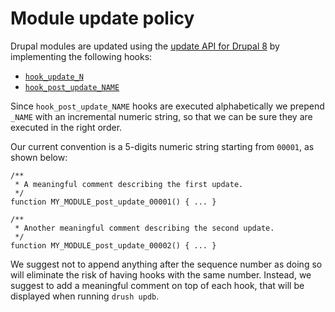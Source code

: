 # Module update policy

Drupal modules are updated using the [update API for Drupal 8][1] by implementing the following hooks:

- [`hook_update_N`][2]
- [`hook_post_update_NAME`][3]

Since `hook_post_update_NAME` hooks are executed alphabetically we prepend `_NAME` with an incremental numeric string,
so that we can be sure they are executed in the right order.

Our current convention is a 5-digits numeric string starting from `00001`, as shown below:

```
/**
 * A meaningful comment describing the first update.
 */
function MY_MODULE_post_update_00001() { ... }

/**
 * Another meaningful comment describing the second update.
 */
function MY_MODULE_post_update_00002() { ... }
```

We suggest not to append anything after the sequence number as doing so will eliminate the risk of having hooks with the same number. Instead, we suggest to add a meaningful comment on top of each hook, that will be displayed when running `drush updb`.

[1]: https://www.drupal.org/docs/8/api/update-api/introduction-to-update-api-for-drupal-8
[2]: https://api.drupal.org/api/drupal/core!lib!Drupal!Core!Extension!module.api.php/function/hook_update_N
[3]: https://api.drupal.org/api/drupal/core!lib!Drupal!Core!Extension!module.api.php/function/hook_post_update_NAME

